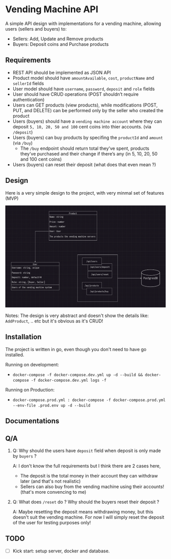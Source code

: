 # Vending Machine API
A simple API design with implementations for a vending machine, allowing users (sellers and buyers) to:
- Sellers: Add, Update and Remove products
- Buyers: Deposit coins and Purchase products

## Requirements
- REST API should be implemented as JSON API
- Product model should have `amountAvailable`, `cost`, `productName` and `sellerId` fields
- User model should have `username`, `password`, `deposit` and `role` fields
- User should have CRUD operations (POST shouldn’t require authentication)
- Users can GET products (view products), while modifications (POST, PUT, and DELETE) can be performed only by the seller who created the product
- Users (buyers) should have a `vending machine account` where they can deposit `5, 10, 20, 50 and 100` cent coins into thier accounts. (via `/deposit`)
- Users (buyers) can buy products by specifing the `productId` and `amount` (via `/buy`) 
    - The `/buy` endpoint should return total they’ve spent, products they’ve purchased and their change if there’s any (in 5, 10, 20, 50 and 100 cent coins)
- Users (buyers) can reset their deposit (what does that even mean ?)

## Design
Here is a very simple design to the project, with very minmal set of features (MVP)

![](./.assets/vending_machine.png)

Notes: The design is very abstract and doesn't show the details like: `AddProduct`, .. etc but it's obvious as it's CRUD!

## Installation
The project is written in go, even though you don't need to have go installed.

Running on development:
- `docker-compose -f docker-compose.dev.yml up -d --build && docker-compose -f docker-compose.dev.yml logs -f`

Running on Production:
- `docker-compose.prod.yml : docker-compose -f docker-compose.prod.yml --env-file .prod.env up -d --build`

## Documentations

## Q/A

1. Q: Why should the users have `deposit` field when deposit is only made by `buyers` ?

    A: I don't know the full requirements but I think there are 2 cases here, 
    - The deposit is the total money in their account they can withdraw later (and that's not realistic)
    - Sellers can also buy from the vending machine using their accounts! (that's more convencing to me)

2. Q: What does `/reset` do ? Why should the buyers reset their deposit ?

    A: Maybe resetting the deposit means withdrawing money, but this doesn't suit the vending machine. For now I will simply reset the deposit of the user for testing purposes only!

## TODO

- [ ] Kick start: setup server, docker and database.
